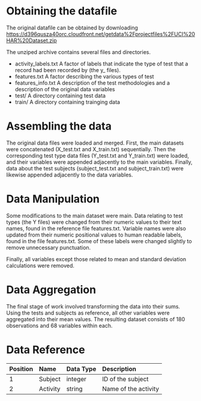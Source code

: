 # Obtaining the datafile

The original datafile can be obtained by downloading
<https://d396qusza40orc.cloudfront.net/getdata%2Fprojectfiles%2FUCI%20HAR%20Dataset.zip>

The unziped archive contains several files and directories.

* activity_labels.txt A factor of labels that indicate the type of test that a record had been recorded by (the y_ files).
* features.txt A factor describing the various types of test
* features_info.txt A description of the test methodologies and a description of the original data variables
* test/ A directory containing test data
* train/ A directory containing trainging data

# Assembling the data

The original data files were loaded and merged.  First, the main datasets were concatenated (X_test.txt and X_train.txt) sequentially.  Then the corresponding test type data files (Y_test.txt and Y_train.txt) were loaded, and their variables were appended adjacently to the main variables. Finally, data about the test subjects (subject_test.txt and subject_train.txt) were likewise appended adjacently to the data variables.

# Data Manipulation

Some modifications to the main dataset were main. Data relating to test types (the Y files) were changed from their numeric values to their text names, found in the reference file features.txt.  Variable names were also updated from their numeric positional values to human readable labels, found in the file features.txt.  Some of these labels were changed slightly to remove unnecessary punctuation.

Finally, all variables except those related to mean and standard deviation calculations were removed.

# Data Aggregation

The final stage of work involved transforming the data into their sums. Using the tests and subjects as reference, all other variables were aggregated into their mean values.  The resulting dataset consists of 180 observations and 68 variables within each.

# Data Reference

| Position       | Name                      | Data Type    | Description |
|:-------------- |:------------------------- |:------------ |:------------|
| 1 | Subject  | integer     | ID of the subject |
| 2 | Activity | string | Name of the activity |
